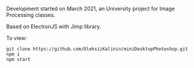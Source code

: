 Development started on March 2021, an University project for Image Processing classes.

Based on ElectronJS with Jimp library.

To view:
```
git clone https://github.com/OleksiiKalinin/miniDesktopPhotoshop.git
npm i
npm start
```